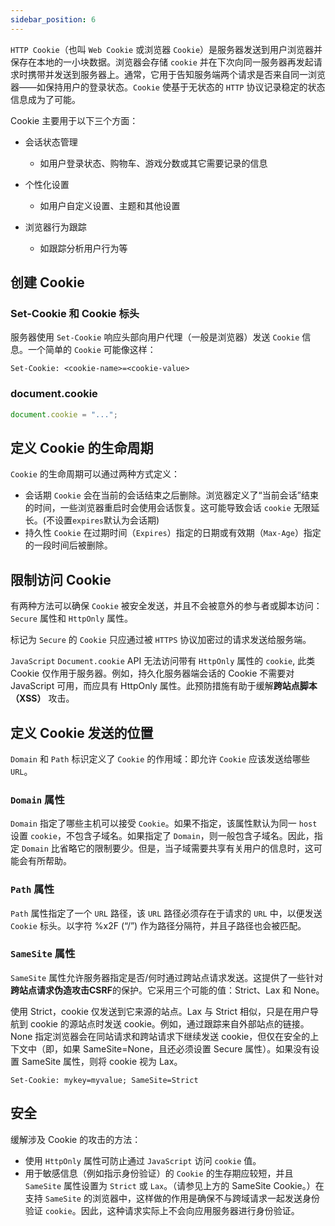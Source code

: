 ```yaml
---
sidebar_position: 6
---
```


`HTTP Cookie`（也叫 `Web Cookie` 或浏览器 `Cookie`）是服务器发送到用户浏览器并保存在本地的一小块数据。浏览器会存储 `cookie` 并在下次向同一服务器再发起请求时携带并发送到服务器上。通常，它用于告知服务端两个请求是否来自同一浏览器——如保持用户的登录状态。`Cookie` 使基于无状态的 `HTTP` 协议记录稳定的状态信息成为了可能。

Cookie 主要用于以下三个方面：

- 会话状态管理

  - 如用户登录状态、购物车、游戏分数或其它需要记录的信息

- 个性化设置

  - 如用户自定义设置、主题和其他设置

- 浏览器行为跟踪
  - 如跟踪分析用户行为等

## 创建 Cookie

### Set-Cookie 和 Cookie 标头

服务器使用 `Set-Cookie` 响应头部向用户代理（一般是浏览器）发送 `Cookie` 信息。一个简单的 `Cookie` 可能像这样：

```http
Set-Cookie: <cookie-name>=<cookie-value>
```

### document.cookie

```js
document.cookie = "...";
```

## 定义 Cookie 的生命周期

`Cookie` 的生命周期可以通过两种方式定义：

- 会话期 `Cookie` 会在当前的会话结束之后删除。浏览器定义了“当前会话”结束的时间，一些浏览器重启时会使用会话恢复。这可能导致会话 `cookie` 无限延长。(不设置`expires`默认为会话期)
- 持久性 `Cookie` 在过期时间（`Expires`）指定的日期或有效期（`Max-Age`）指定的一段时间后被删除。

## 限制访问 Cookie

有两种方法可以确保 `Cookie` 被安全发送，并且不会被意外的参与者或脚本访问：`Secure` 属性和 `HttpOnly` 属性。

标记为 `Secure` 的 `Cookie` 只应通过被 `HTTPS` 协议加密过的请求发送给服务端。

`JavaScript` `Document.cookie` API 无法访问带有 `HttpOnly` 属性的 `cookie`, 此类 Cookie 仅作用于服务器。例如，持久化服务器端会话的 Cookie 不需要对 JavaScript 可用，而应具有 HttpOnly 属性。此预防措施有助于缓解**跨站点脚本（XSS）** 攻击。

## 定义 Cookie 发送的位置

`Domain` 和 `Path` 标识定义了 `Cookie` 的作用域：即允许 `Cookie` 应该发送给哪些 `URL`。

### `Domain` 属性

`Domain` 指定了哪些主机可以接受 `Cookie`。如果不指定，该属性默认为同一 `host` 设置 `cookie`，不包含子域名。如果指定了 `Domain`，则一般包含子域名。因此，指定 `Domain` 比省略它的限制要少。但是，当子域需要共享有关用户的信息时，这可能会有所帮助。

### `Path` 属性

`Path` 属性指定了一个 `URL` 路径，该 `URL` 路径必须存在于请求的 `URL` 中，以便发送 `Cookie` 标头。以字符 %x2F (“/”) 作为路径分隔符，并且子路径也会被匹配。

### `SameSite` 属性

`SameSite` 属性允许服务器指定是否/何时通过跨站点请求发送。这提供了一些针对**跨站点请求伪造攻击CSRF**的保护。它采用三个可能的值：Strict、Lax 和 None。

使用 Strict，cookie 仅发送到它来源的站点。Lax 与 Strict 相似，只是在用户导航到 cookie 的源站点时发送 cookie。例如，通过跟踪来自外部站点的链接。None 指定浏览器会在同站请求和跨站请求下继续发送 cookie，但仅在安全的上下文中（即，如果 SameSite=None，且还必须设置 Secure 属性）。如果没有设置 SameSite 属性，则将 cookie 视为 Lax。

```http
Set-Cookie: mykey=myvalue; SameSite=Strict
```

## 安全

缓解涉及 Cookie 的攻击的方法：

- 使用 `HttpOnly` 属性可防止通过 `JavaScript` 访问 `cookie` 值。
- 用于敏感信息（例如指示身份验证）的 `Cookie` 的生存期应较短，并且 `SameSite` 属性设置为 `Strict` 或 `Lax`。（请参见上方的 SameSite Cookie。）在支持 `SameSite` 的浏览器中，这样做的作用是确保不与跨域请求一起发送身份验证 `cookie`。因此，这种请求实际上不会向应用服务器进行身份验证。